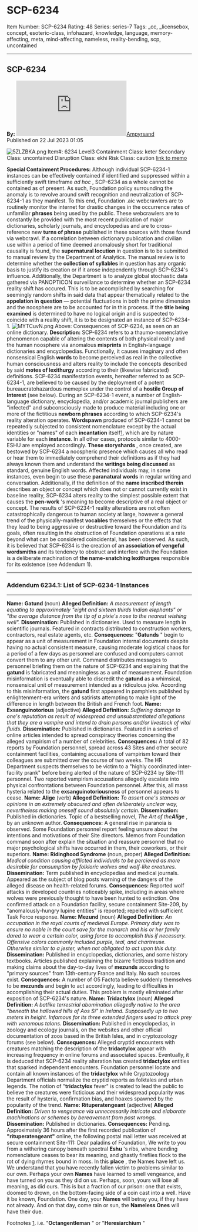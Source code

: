 # SCP-6234
Item Number: SCP-6234
Rating: 48
Series: series-7
Tags: _cc, _licensebox, concept, esoteric-class, infohazard, knowledge, language, memory-affecting, meta, mind-affecting, nameless, reality-bending, scp, uncontained

---

SCP-6234  
---  
**By:** [![Ampyrsand](https://www.wikidot.com/avatar.php?userid=7489489&amp;size=small&amp;timestamp=1751246073)](http://www.wikidot.com/user:info/ampyrsand)[Ampyrsand](http://www.wikidot.com/user:info/ampyrsand)  
Published on 22 Jul 2023 01:05  
  

![5ZLZBKA.png](https://i.imgur.com/5ZLZBKA.png)
Item#: 6234
Level3
Containment Class:
keter
Secondary Class:
uncontained
Disruption Class:
ekhi
Risk Class:
caution
[link to memo](/classification-committee-memo)  

**Special Containment Procedures:** Although individual SCP-6234-1 instances can be effectively contained if identified and suppressed within a sufficiently swift timeframe _ad hoc_ , SCP-6234 as a whole cannot be contained as of present. As such, Foundation policy surrounding the anomaly is to revolve around swift recognition and neutralization of SCP-6234-1 as they manifest.
To this end, Foundation .aic webcrawlers are to routinely monitor the internet for drastic changes in the occurrence rates of unfamiliar **phrases** being used by the public. These webcrawlers are to constantly be provided with the most recent publication of major dictionaries, scholarly journals, and encyclopedias and are to cross-reference new **turns of phrase** published in these sources with those found via webcrawl. If a correlation between dictionary publication and civilian use within a period of time deemed anomalously short for traditional causality is found, the **supernatural locution** in question is to be submitted to manual review by the Department of Analytics.
The manual review is to determine whether the **collection of syllables** in question has any organic basis to justify its creation or if it arose independently through SCP-6234's influence. Additionally, the Department is to analyze global stochastic data gathered via PANOPTICON surveillance to determine whether an SCP-6234 reality shift has occured. This is to be accomplished by searching for seemingly random shifts in said data that appear thematically related to the **appelation in question** — potential fluctuations in both the prime dimension and the noosphere are to be accounted for in this process. If the **title being examined** is determined to have no logical origin and is suspected to coincide with a reality shift, it is to be designated an instance of SCP-6234-1.
![MYTCuvN.png](https://i.imgur.com/MYTCuvN.png)
Above: Consequences of SCP-6234, as seen on an online dictionary.
**Description:** SCP-6234 refers to a thaumo-nomenclative phenomenon capable of altering the contents of both physical reality and the human noosphere via anomalous **misprints** in English-language dictionaries and encyclopedias. Functionally, it causes imaginary and often nonsensical English **words** to become perceived as real in the collective human consciousness and alters reality to include the concepts described by said **motes of lexithurgy** according to their (likewise fabricated) definitions.
SCP-6234 manifestation events, hereafter referred to as SCP-6234-1, are believed to be caused by the deployment of a potent bureaucratohazardous memeplex under the control of a **hostile Group of Interest** (see below). During an SCP-6234-1 event, a number of English-language dictionary, encyclopedia, and/or academic journal publishers are "infected" and subconsciously made to produce material including one or more of the fictitious **newborn phrases** according to which SCP-6234's reality alteration operates. **Wordspawn** produced of SCP-6234-1 cannot be repeatedly subjected to consistent nomenclature except by the actual identities or "names" of each **incantation** itself[1](javascript:;), which are by nature variable for each **instance**. In all other cases, protocols similar to 4000-ESHU are employed accordingly.
**These storyshards** , once created, are bestowed by SCP-6234 a noospheric presence which causes all who read or hear them to immediately comprehend their definitions as if they had always known them and understand the **writings being discussed** as standard, genuine English words. Affected individuals may, in some instances, even begin to use these **paranatural words** in regular writing and conversation. Additionally, if the definition of the **name inscribed therein** describes an object or concept which does not or cannot currently exist in baseline reality, SCP-6234 alters reality to the simplest possible extent that causes the **pen-work** 's meaning to become descriptive of a real object or concept.
The results of SCP-6234-1 reality alterations are not often catastrophically dangerous to human society at large, however a general trend of the physically-manifest **vocables** themselves or the effects that they lead to being aggressive or destructive toward the Foundation and its goals, often resulting in the obstruction of Foundation operations at a rate beyond what can be considered coincidental, has been observed. As such, it is believed that SCP-6234 is the creation of **an association of vengeful wordsmiths** and its tendency to obstruct and interfere with the Foundation is a deliberate machination of **the name-snatching lexithurges** responsible for its existence (see Addendum 1).
* * *
### Addendum 6234.1: List of SCP-6234-1 Instances
* * *
**Name:** **Gatund** (noun)
**Alleged Definition:** _A measurement of length equating to approximately "eight and sixteen thirds Indian elephants" or "the average distance from the tip of a pixie's nose to the nearest wishing well"._
**Dissemination:** Published in dictionaries. Used to measure length in scientific journals. Featured in contracts distributed to construction workers, contractors, real estate agents, etc.
**Consequences:** "**Gatunds** " begin to appear as a unit of measurement in Foundation internal documents despite having no actual consistent measure, causing moderate logistical chaos for a period of a few days as personnel are confused and computers cannot convert them to any other unit. Command distributes messages to personnel briefing them on the nature of SCP-6234 and explaining that the **gatund** is fabricated and meaningless as a unit of measurement.
Foundation misinformation is eventually able to discredit the **gatund** as a whimsical, nonsensical unit of measurement intended as a ridiculous joke. According to this misinformation, the **gatund** first appeared in pamphlets published by enlightenment-era writers and satirists attempting to make light of the difference in length between the British and French foot.
**Name:** **Exsanguinotorious** (adjective)
**Alleged Definition:** _Suffering damage to one's reputation as result of widespread and unsubstantiated allegations that they are a vampire and intend to drain persons and/or livestock of vital fluids._
**Dissemination:** Published in dictionaries. Featured in a series of online articles intended to spread conspiracy theories concerning the alleged vampirism of a number of celebrities.
**Consequences:** A total of 82 reports by Foundation personnel, spread across 43 Sites and other secure containment facilities, containing accusations of vampirism toward their colleagues are submitted over the course of two weeks. The HR Department suspects themselves to be victim to a "highly coordinated inter-facility prank" before being alerted of the nature of SCP-6234 by Site-111 personnel.
Two reported vampirism accusations allegedly escalate into physical confrontations between Foundation personnel. After this, all mass hysteria related to the **exsanguinotoriousness** of personnel appears to cease.
**Name:** **Alige** (verb)
**Alleged Definition:** _To assert one's stances or opinions in an extremely obscured and often deliberately unclear way, nevertheless making oneself sound absolutely certain._
**Dissemination:** Published in dictionaries. Topic of a bestselling novel, _The Art of the**Alige**_ , by an unknown author.
**Consequences:** A general rise in paranoia is observed. Some Foundation personnel report feeling unsure about the intentions and motivations of their Site directors. Memos from Foundation command soon after explain the situation and reassure personnel that no major psychological shifts have occurred in them, their coworkers, or their superiors.
**Name:** **Ridinghood Syndrome** (noun, proper)
**Alleged Definition:** _Medical condition causing afflicted individuals to be percieved as more desirable for consumption by folkloric wolves and wolf-like creatures._
**Dissemination:** Term published in encyclopedias and medical journals. Appeared as the subject of blog posts warning of the dangers of the alleged disease on health-related forums.
**Consequences:** Reported wolf attacks in developed countries noticeably spike, including in areas where wolves were previously thought to have been hunted to extinction. One confirmed attack on a Foundation facility, secure containment Site-209, by "anomalously-hungry lupine entities" is reported; repelled with sufficient Task Force response.
**Name:** **Mezund** (noun)
**Alleged Definition:** _An occupation in the royal courts of medieval Europe. Primary duty was to ensure no noble in the court save for the monarch and his or her family dared to wear a certain color, using force to accomplish this if necessary. Offensive colors commonly included purple, teal, and chartreuse. Otherwise similar to a jester, when not obligated to act upon this duty._
**Dissemination:** Published in encyclopedias, dictionaries, and some history textbooks. Articles published explaining the bizarre fictitious tradition and making claims about the day-to-day lives of **mezunds** according to "primary sources" from 13th-century France and Italy. No such sources exist.
**Consequences:** A number of O5 Factota believe suddenly themselves to be **mezunds** and begin to act accordingly, leading to difficulties in accomplishing their actual duties. This problem is mostly eliminated after exposition of SCP-6234's nature.
**Name:** **Tridactylox** (noun)
**Alleged Definition:** _A batlike terrestrial abomination allegedly native to the area "beneath the hallowed hills of Aos Sí" in Ireland. Supposedly up to two meters in height. Infamous for its three extended fingers used to attack prey with venomous talons._
**Dissemination:** Published in encyclopedias, in zoology and ecology journals, on the websites and other official documentation of zoos based in the British Isles, and in cryptozoology forums (see below).
**Consequences:** Alleged cryptid encounters with creatures matching the description of the **tridactylox** appear with increasing frequency in online forums and associated spaces. Eventually, it is deduced that SCP-6234 reality alteration has created **tridactylox** entities that sparked independent encounters.
Foundation personnel locate and contain all known instances of the **tridactylox** while Cryptozoology Department officials normalize the cryptid reports as folktales and urban legends. The notion of "**tridactylox** fever" is created to lead the public to believe the creatures were ficticious and their widespread popularity was the result of hysteria, confirmation bias, and hoaxes spawned by the popularity of the trend.
**Name:** **Rituperatengeant** (adjective)
**Alleged Definition:** _Driven to vengeance via unnecessarily intricate and elaborate machinations or schemes by bereavement from past wrongs._
**Dissemination:** Published in dictionaries.
**Consequences:** Pending.
Approximately 36 hours after the first recorded publication of **"rituperatengeant"** online, the following postal mail letter was received at secure containment Site-111:
Dear paladins of Foundation,
We write to you from a withering canopy beneath spectral **Eshu** 's ribs, where bending nomenclature ceases to bear its meaning, and ghastly fireflies flock to the rot of dying rhymes bound in moss. In this **place** , the Names have left us.
We understand that you have recently fallen victim to problems similar to our own. Perhaps your own **Names** have learned to smell vengeance, and have turned on you as they did on us. Perhaps, soon, yours will lose all meaning, as did ours. This is but a fraction of our prison: one that exists, doomed to drown, on the bottom-facing side of a coin cast into a well.
Have it be known, Foundation. One day, your **Names** will betray you, if they have not already. And on that day, come rain or sun, the **Nameless Ones** will have their due.
  

Footnotes
[1](javascript:;). i.e. "**Octangentleman** " or "**Heresiarchium** "